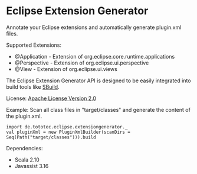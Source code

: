 Eclipse Extension Generator
===========================

Annotate your Eclipse extensions and automatically generate plugin.xml files.

Supported Extensions:
* @Application - Extension of org.eclipse.core.runtime.applications
* @Perspective - Extension of org.eclipse.ui.perspective
* @View - Extension of org.eclipse.ui.views

The Eclipse Extension Generator API is designed to be easily integrated into build tools like [SBuild](http://sbuild.tototec.de).

License: [Apache License Version 2.0](http://www.apache.org/licenses/LICENSE-2.0.html)

Example: Scan all class files in "target/classes" and generate the content of the plugin.xml.

```
import de.tototec.eclipse.extensiongenerator._
val pluginXml = new PluginXmlBuilder(scanDirs = Seq(Path("target/classes"))).build
```

Dependencies:
* Scala 2.10
* Javassist 3.16
